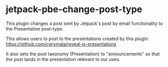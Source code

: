 # jetpack-pbe-change-post-type
This plugin changes a post sent by Jetpack's post by email functionality to the Presentation post-type.

This allows users to post to the presentations created by this plugin: https://github.com/cgrymala/reveal-js-presentations

It also sets the post taxonomy (Presentation) to "announcements" so that the post lands in the presentation relevant to our uses. 
